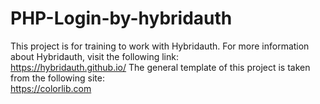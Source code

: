 # PHP-Login-by-hybridauth
 This project is for training to work with Hybridauth.
 For more information about Hybridauth, visit the following link: <br>
 https://hybridauth.github.io/
 The general template of this project is taken from the following site: <br>
 https://colorlib.com